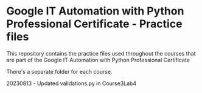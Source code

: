 # Google IT Automation with Python Professional Certificate - Practice files

This repository contains the practice files used throughout the courses that are
part of the Google IT Automation with Python Professional Certificate

There's a separate folder for each course.

20230813 - Updated validations.py in Course3Lab4
